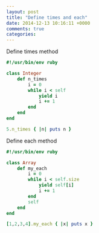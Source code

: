 ```yaml
---
layout: post
title: "Define times and each"
date: 2014-12-13 10:16:11 +0000
comments: true
categories: 
---
```


Define times method

```ruby
#!/usr/bin/env ruby

class Integer
	def n_times
		i = 0
		while i < self
			yield i
			i += 1
		end
	end
end

5.n_times { |n| puts n }

```

Define each method

```ruby
#!/usr/bin/env ruby

class Array
	def my_each
		i = 0
		while i < self.size
			yield self[i]
			i += 1
		end
		self
	end
end

[1,2,3,4].my_each { |x| puts x }
```
